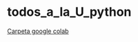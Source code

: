 # todos_a_la_U_python

[Carpeta google colab](https://drive.google.com/drive/folders/1Bm0zEpPCTdvPkeo_kQDiGObbVRGh0Qgq?usp=sharing)
